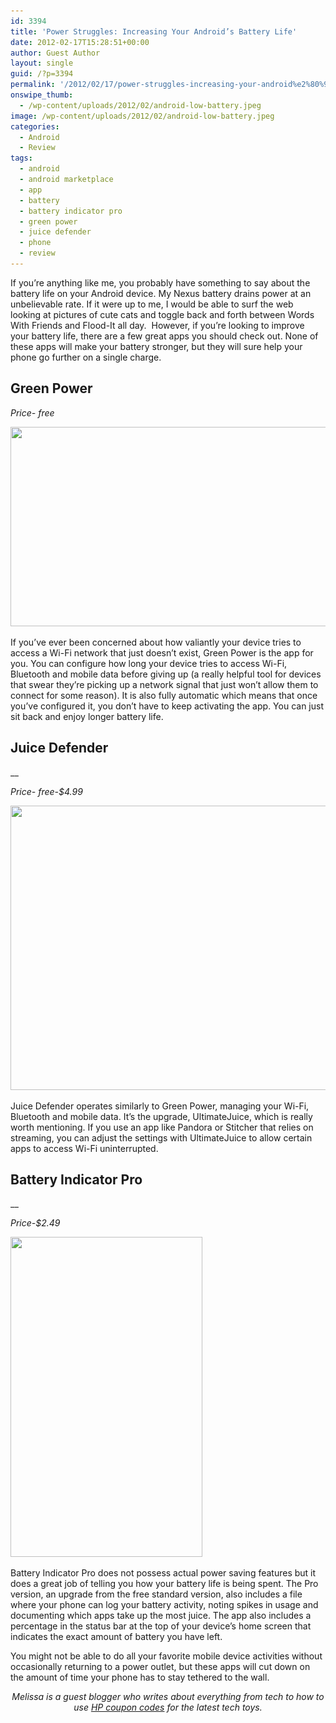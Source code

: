 ```yaml
---
id: 3394
title: 'Power Struggles: Increasing Your Android’s Battery Life'
date: 2012-02-17T15:28:51+00:00
author: Guest Author
layout: single
guid: /?p=3394
permalink: '/2012/02/17/power-struggles-increasing-your-android%e2%80%99s-battery-life/'
onswipe_thumb:
  - /wp-content/uploads/2012/02/android-low-battery.jpeg
image: /wp-content/uploads/2012/02/android-low-battery.jpeg
categories:
  - Android
  - Review
tags:
  - android
  - android marketplace
  - app
  - battery
  - battery indicator pro
  - green power
  - juice defender
  - phone
  - review
---
```

If you’re anything like me, you probably have something to say about the battery life on your Android device. My Nexus battery drains power at an unbelievable rate. If it were up to me, I would be able to surf the web looking at pictures of cute cats and toggle back and forth between Words With Friends and Flood-It all day.  However, if you’re looking to improve your battery life, there are a few great apps you should check out. None of these apps will make your battery stronger, but they will sure help your phone go further on a single charge.

## Green Power

_Price- free_

[<img class="aligncenter size-full wp-image-3396" title="green_power_premium" src="/wp-content/uploads/2012/02/green_power_premium.jpeg" alt="" width="600" height="319" srcset="/wp-content/uploads/2012/02/green_power_premium.jpeg 600w, /wp-content/uploads/2012/02/green_power_premium-300x159.jpeg 300w, /wp-content/uploads/2012/02/green_power_premium-180x95.jpeg 180w, /wp-content/uploads/2012/02/green_power_premium-360x191.jpeg 360w" sizes="(max-width: 600px) 100vw, 600px" />](/wp-content/uploads/2012/02/green_power_premium.jpeg)

If you’ve ever been concerned about how valiantly your device tries to access a Wi-Fi network that just doesn’t exist, Green Power is the app for you. You can configure how long your device tries to access Wi-Fi, Bluetooth and mobile data before giving up (a really helpful tool for devices that swear they’re picking up a network signal that just won’t allow them to connect for some reason). It is also fully automatic which means that once you’ve configured it, you don’t have to keep activating the app. You can just sit back and enjoy longer battery life.

## Juice Defender
  
__

_Price- free-$4.99_

[<img class="aligncenter size-full wp-image-3398" title="JuiceDefender" src="/wp-content/uploads/2012/02/JuiceDefender.jpeg" alt="" width="550" height="455" srcset="/wp-content/uploads/2012/02/JuiceDefender.jpeg 550w, /wp-content/uploads/2012/02/JuiceDefender-300x248.jpeg 300w, /wp-content/uploads/2012/02/JuiceDefender-180x148.jpeg 180w, /wp-content/uploads/2012/02/JuiceDefender-360x297.jpeg 360w" sizes="(max-width: 550px) 100vw, 550px" />](/wp-content/uploads/2012/02/JuiceDefender.jpeg)

Juice Defender operates similarly to Green Power, managing your Wi-Fi, Bluetooth and mobile data. It’s the upgrade, UltimateJuice, which is really worth mentioning. If you use an app like Pandora or Stitcher that relies on streaming, you can adjust the settings with UltimateJuice to allow certain apps to access Wi-Fi uninterrupted.

## Battery Indicator Pro
  
__

_Price-$2.49_

[<img class="aligncenter size-full wp-image-3399" title="battery-indicator-pro" src="/wp-content/uploads/2012/02/battery-indicator-pro.jpeg" alt="" width="307" height="512" srcset="/wp-content/uploads/2012/02/battery-indicator-pro.jpeg 307w, /wp-content/uploads/2012/02/battery-indicator-pro-179x300.jpeg 179w, /wp-content/uploads/2012/02/battery-indicator-pro-180x300.jpeg 180w" sizes="(max-width: 307px) 100vw, 307px" />](/wp-content/uploads/2012/02/battery-indicator-pro.jpeg)

Battery Indicator Pro does not possess actual power saving features but it does a great job of telling you how your battery life is being spent. The Pro version, an upgrade from the free standard version, also includes a file where your phone can log your battery activity, noting spikes in usage and documenting which apps take up the most juice. The app also includes a percentage in the status bar at the top of your device’s home screen that indicates the exact amount of battery you have left.

You might not be able to do all your favorite mobile device activities without occasionally returning to a power outlet, but these apps will cut down on the amount of time your phone has to stay tethered to the wall.

<p style="text-align: center;">
  <em>Melissa is a guest blogger who writes about everything from tech to how to use <a href="http://www.deals2buy.com/hp_deals">HP coupon codes</a> for the latest tech toys.</em>
</p>
